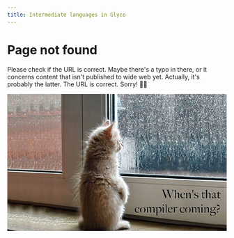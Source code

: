 ```yaml
---
title: Intermediate languages in Glyco
---
```


# Page not found
Please check if the URL is correct. Maybe there's a typo in there, or it concerns content that isn't published to wide web yet. Actually, it's probably the latter. The URL is correct. Sorry! 🤷‍♀️

![When's that compiler coming?](/waiting.jpg)
